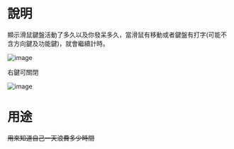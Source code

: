# 說明
顯示滑鼠鍵盤活動了多久以及你發呆多久，當滑鼠有移動或者鍵盤有打字(可能不含方向鍵及功能鍵)，就會繼續計時。

![image](https://user-images.githubusercontent.com/21698187/179354772-6b945ede-e64f-4d1f-bb2e-5f081355d30d.png)



右鍵可關閉

![image](https://user-images.githubusercontent.com/21698187/179354793-602c2ffd-dfa3-4a00-aae6-600be877c4b7.png)



# 用途
~~用來知道自己一天浪費多少時間~~

